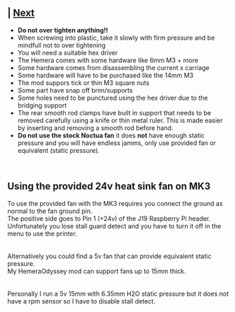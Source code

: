  | [Next](01_Part_Left.md)  
---
* **Do not over tighten anything!!**
* When screwing into plastic, take it slowly with firm pressure and be mindfull not to over tightening
* You will need a suitable hex driver
* The Hemera comes with some hardware like 6mm M3 + more
* Some hardware comes from disassembling the current x carriage
* Some hardware will have to be purchased like the 14mm M3
* The mod suppors tick or thin M3 square nuts
* Some part have snap off brim/supports
* Some holes need to be punctured using the hex driver due to the bridging support
* The rear smooth rod clamps have built in support that needs to be removed carefully using a knife or thin metal ruler. This is made easier by inserting and removing a smooth rod before hand.
* **Do not use the stock Noctua fan** it does **not** have enough static pressure and you will have endless jamms, only use provided fan or equivalent (static pressure).  
<br>  

## Using the provided 24v heat sink fan on MK3

To use the provided fan with the MK3 requires you connect the ground as normal to the fan ground pin.  
The positive side goes to Pin 1 (+24v) of the J19 Raspberry Pi header.  
Unfortunately you lose stall guard detect and you have to turn it off in the menu to use the printer.  
<br>  
Alternatively you could find a 5v fan that can provide equivalent static pressure.  
My HemeraOdyssey mod can support fans up to 15mm thick.  
<br>  
Personally I run a 5v 15mm with 6.35mm H2O static pressure but it does not have a rpm sensor so I have to disable stall detect.